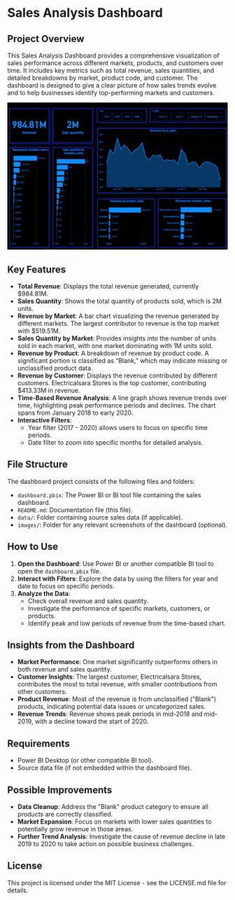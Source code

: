 
# Sales Analysis Dashboard

## Project Overview
This Sales Analysis Dashboard provides a comprehensive visualization of sales performance across different markets, products, and customers over time. It includes key metrics such as total revenue, sales quantities, and detailed breakdowns by market, product code, and customer. The dashboard is designed to give a clear picture of how sales trends evolve and to help businesses identify top-performing markets and customers.

![Sales Dashboard](Dashboard.png)

## Key Features
- **Total Revenue**: Displays the total revenue generated, currently $984.81M.
- **Sales Quantity**: Shows the total quantity of products sold, which is 2M units.
- **Revenue by Market**: A bar chart visualizing the revenue generated by different markets. The largest contributor to revenue is the top market with $519.51M.
- **Sales Quantity by Market**: Provides insights into the number of units sold in each market, with one market dominating with 1M units sold.
- **Revenue by Product**: A breakdown of revenue by product code. A significant portion is classified as “Blank,” which may indicate missing or unclassified product data.
- **Revenue by Customer**: Displays the revenue contributed by different customers. Electricalsara Stores is the top customer, contributing $413.33M in revenue.
- **Time-Based Revenue Analysis**: A line graph shows revenue trends over time, highlighting peak performance periods and declines. The chart spans from January 2018 to early 2020.
- **Interactive Filters**: 
  - Year filter (2017 - 2020) allows users to focus on specific time periods.
  - Date filter to zoom into specific months for detailed analysis.

## File Structure
The dashboard project consists of the following files and folders:
- `dashboard.pbix`: The Power BI or BI tool file containing the sales dashboard.
- `README.md`: Documentation file (this file).
- `data/`: Folder containing source sales data (if applicable).
- `images/`: Folder for any relevant screenshots of the dashboard (optional).

## How to Use
1. **Open the Dashboard**: Use Power BI or another compatible BI tool to open the `dashboard.pbix` file.
2. **Interact with Filters**: Explore the data by using the filters for year and date to focus on specific periods.
3. **Analyze the Data**:
   - Check overall revenue and sales quantity.
   - Investigate the performance of specific markets, customers, or products.
   - Identify peak and low periods of revenue from the time-based chart.

## Insights from the Dashboard
- **Market Performance**: One market significantly outperforms others in both revenue and sales quantity.
- **Customer Insights**: The largest customer, Electricalsara Stores, contributes the most to total revenue, with smaller contributions from other customers.
- **Product Revenue**: Most of the revenue is from unclassified ("Blank") products, indicating potential data issues or uncategorized sales.
- **Revenue Trends**: Revenue shows peak periods in mid-2018 and mid-2019, with a decline toward the start of 2020.

## Requirements
- Power BI Desktop (or other compatible BI tool).
- Source data file (if not embedded within the dashboard file).

## Possible Improvements
- **Data Cleanup**: Address the "Blank" product category to ensure all products are correctly classified.
- **Market Expansion**: Focus on markets with lower sales quantities to potentially grow revenue in those areas.
- **Further Trend Analysis**: Investigate the cause of revenue decline in late 2019 to 2020 to take action on possible business challenges.

## License
This project is licensed under the MIT License - see the LICENSE.md file for details.
